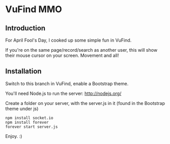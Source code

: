 VuFind MMO
==========

Introduction
------------

For April Fool's Day, I cooked up some simple fun in VuFind.

If you're on the same page/record/search as another user, this will show their mouse cursor on your screen. Movement and all!

Installation
------------
Switch to this branch in VuFind, enable a Bootstrap theme.

You'll need Node.js to run the server: http://nodejs.org/

Create a folder on your server, with the server.js in it (found in the Bootstrap theme under js)

	npm install socket.io
	npm install forever
	forever start server.js

Enjoy. :)
